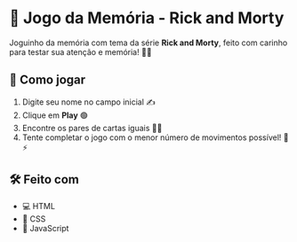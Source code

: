 # 🧠 Jogo da Memória - Rick and Morty

Joguinho da memória com tema da série **Rick and Morty**, feito com carinho para testar sua atenção e memória! 👀🧬

## 🚀 Como jogar

1. Digite seu nome no campo inicial ✍️  
2. Clique em **Play** 🟢  
3. Encontre os pares de cartas iguais 👯‍♂️  
4. Tente completar o jogo com o menor número de movimentos possível! 🧠⚡

## 🛠️ Feito com

- 💻 HTML  
- 🎨 CSS  
- 🧠 JavaScript
